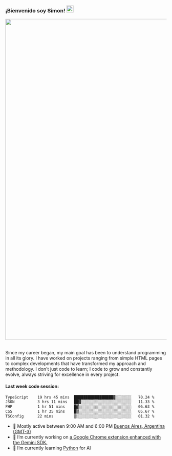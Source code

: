 <h3 align="flex-start"><b>¡Bienvenido soy Simon!&nbsp;</b><img src="https://media.giphy.com/media/hvRJCLFzcasrR4ia7z/giphy.gif" width="22"></h3>

<section>
  <img src="https://raw.githubusercontent.com/saadeghi/saadeghi/master/dino.gif" width="1000">
</section>

<br>
<p>Since my career began, my main goal has been to understand programming in all its glory. I have worked on projects ranging from simple HTML pages to complex developments that have transformed my approach and methodology. I don't just code to learn; I code to grow and constantly evolve, always striving for excellence in every project.</p>

<h4><b>Last week code session: </b></h4>

<!--START_SECTION:waka-->

```txt
TypeScript    19 hrs 45 mins  █████████████████▓░░░░░░░   70.24 %
JSON          3 hrs 11 mins   ██▓░░░░░░░░░░░░░░░░░░░░░░   11.33 %
PHP           1 hr 51 mins    █▓░░░░░░░░░░░░░░░░░░░░░░░   06.63 %
CSS           1 hr 35 mins    █▒░░░░░░░░░░░░░░░░░░░░░░░   05.67 %
TSConfig      22 mins         ▒░░░░░░░░░░░░░░░░░░░░░░░░   01.32 %
```

<!--END_SECTION:waka-->

- 🚩 Mostly active between 9:00 AM and 6:00 PM <a href="https://onlinealarmkur.com/world/es/">Buenos Aires, Argentina (GMT-3)</a>
- 👷 I’m currently working on <a href="https://github.com/snapverse/gemini-snippet-monorepo">a Google Chrome extension enhanced with the Gemini SDK.</a>
- 🐍 I’m currently learning <a href="https://www.reddit.com/r/ProgrammerHumor/comments/jgl84v/you_should_switch_to_python/?rdt=44019">Python</a> for AI
